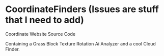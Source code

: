 # CoordinateFinders (Issues are stuff that I need to add)
Coordinate Website Source Code

Containing a Grass Block Texture Rotation Ai Analyzer and a cool Cloud Finder.
